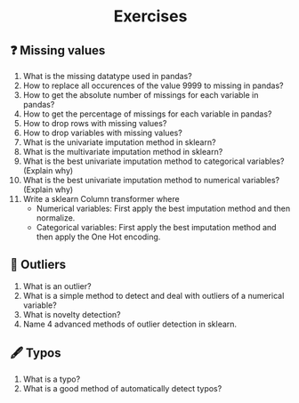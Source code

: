 <h1 align="center">Exercises</h1>

## ❓ Missing values

1. What is the missing datatype used in pandas?
2. How to replace all occurences of the value 9999 to missing in pandas?
3. How to get the absolute number of missings for each variable in pandas?
4. How to get the percentage of missings for each variable in pandas?
5. How to drop rows with missing values?
6. How to drop variables with missing values?
7. What is the univariate imputation method in sklearn?
8. What is the multivariate imputation method in sklearn?
9. What is the best univariate imputation method to categorical variables? (Explain why)
10. What is the best univariate imputation method to numerical variables? (Explain why)
11. Write a sklearn Column transformer where
    - Numerical variables: First apply the best imputation method and then normalize.
    - Categorical variables: First apply the best imputation method and then apply the One Hot encoding.

## 🔎 Outliers


1. What is an outlier?
2. What is a simple method to detect and deal with outliers of a numerical variable?
3. What is novelty detection?
4. Name 4 advanced methods of outlier detection in sklearn.


## 🖋 Typos

1. What is a typo?
2. What is a good method of automatically detect typos?